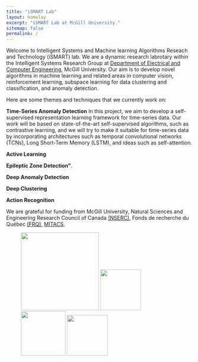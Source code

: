```yaml
---
title: "iSMART Lab"
layout: homelay
excerpt: "iSMART Lab at McGill University."
sitemap: false
permalink: /
---
```


Welcome to Intelligent Systems and Machine learning Algorithms Reseach and Technology (iSMART) lab. We are a dynamic research labrotary within the Intelligent Systems Research Group at [Department of Electrical and Computer Engineering](https://www.mcgill.ca/ece/), McGill University. Our aim is to develop novel algorithms in machine learning and related areas in computer vision, reinforcement learning, subspace learning for data clustering and classification, and anomaly detection.

Here are some themes and techniques that we currently work on:

**Time-Series Anomaly Detection**  In this project, we aim to develop a self-supervised representation learning framework for time-series data. Our work will be based on state-of-the-art self-supervised algorithms, such as contrastive learning, and we will try to make it suitable for time-series data by incorporating architectures such as temporal convolutional networks (TCNs), Long Short-Term Memory (LSTM), and ideas such as self-attention. 

**Active Learning**

**Epileptic Zone Detection"**.

**Deep Anomaly Detection**


**Deep Clustering**

**Action Recognition**




We are grateful for funding from McGill University, Natural Sciences and Engineering Research Council of Canada [(NSERC)](https://www.nserc-crsng.gc.ca/index_eng.asp), Fonds de recherche du Québec [(FRQ)](https://frq.gouv.qc.ca/en/), [MITACS](https://www.mitacs.ca/en).

<figure class="fourth">
  <img src="{{ site.url }}{{ site.baseurl }}/images/logopic/MCGILL.png" style="width: 210px">
  <img src="{{ site.url }}{{ site.baseurl }}/images/logopic/FRQNT.png" style="width: 110px">
  <img src="{{ site.url }}{{ site.baseurl }}/images/logopic/NSERC.jpg" style="width: 120px">
  <img src="{{ site.url }}{{ site.baseurl }}/images/logopic/MITACS.jpg" style="width: 110px">
</figure>
